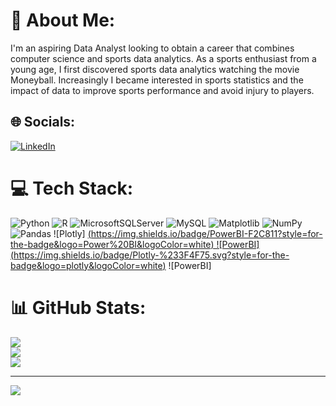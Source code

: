  
# 💫 About Me:
I'm an aspiring Data Analyst looking to obtain a career that combines computer science and sports data analytics. As a sports enthusiast from a young age, I first discovered sports data analytics watching the movie Moneyball. Increasingly I became interested in sports statistics and the impact of data to improve sports performance and avoid injury to players. 


## 🌐 Socials:
[![LinkedIn](https://img.shields.io/badge/LinkedIn-%230077B5.svg?logo=linkedin&logoColor=white)](https://linkedin.com/in/cole-samson-97438a28b/) 

# 💻 Tech Stack:
![Python](https://img.shields.io/badge/python-3670A0?style=for-the-badge&logo=python&logoColor=ffdd54) ![R](https://img.shields.io/badge/r-%23276DC3.svg?style=for-the-badge&logo=r&logoColor=white) ![MicrosoftSQLServer](https://img.shields.io/badge/Microsoft%20SQL%20Server-CC2927?style=for-the-badge&logo=microsoft%20sql%20server&logoColor=white) ![MySQL](https://img.shields.io/badge/mysql-%2300000f.svg?style=for-the-badge&logo=mysql&logoColor=white) ![Matplotlib](https://img.shields.io/badge/Matplotlib-%23ffffff.svg?style=for-the-badge&logo=Matplotlib&logoColor=black) ![NumPy](https://img.shields.io/badge/numpy-%23013243.svg?style=for-the-badge&logo=numpy&logoColor=white) ![Pandas](https://img.shields.io/badge/pandas-%23150458.svg?style=for-the-badge&logo=pandas&logoColor=white) ![Plotly]
[(https://img.shields.io/badge/PowerBI-F2C811?style=for-the-badge&logo=Power%20BI&logoColor=white) ![PowerBI]
(https://img.shields.io/badge/Plotly-%233F4F75.svg?style=for-the-badge&logo=plotly&logoColor=white)](https://img.shields.io/badge/PowerBI-F2C811?style=for-the-badge&logo=Power%20BI&logoColor=white) ![PowerBI]
# 📊 GitHub Stats:
![](https://github-readme-stats.vercel.app/api?username=colesamson16&theme=dark&hide_border=true&include_all_commits=false&count_private=false)<br/>
![](https://github-readme-streak-stats.herokuapp.com/?user=colesamson16&theme=dark&hide_border=true)<br/>
![](https://github-readme-stats.vercel.app/api/top-langs/?username=colesamson16&theme=dark&hide_border=true&include_all_commits=false&count_private=false&layout=compact)

---
[![](https://visitcount.itsvg.in/api?id=colesamson16&icon=0&color=0)](https://visitcount.itsvg.in)

<!-- Proudly created with GPRM ( https://gprm.itsvg.in ) -->
